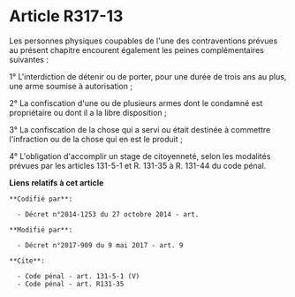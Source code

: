 # Article R317-13

Les personnes physiques coupables de l'une des contraventions prévues au présent chapitre encourent également les peines
complémentaires suivantes : 

1° L'interdiction de détenir ou de porter, pour une durée de trois ans au plus, une arme soumise à autorisation ; 

2° La confiscation d'une ou de plusieurs armes dont le condamné est propriétaire ou dont il a la libre disposition ; 

3° La confiscation de la chose qui a servi ou était destinée à commettre l'infraction ou de la chose qui en est le produit ; 

4° L'obligation d'accomplir un stage de citoyenneté, selon les modalités prévues par les articles 131-5-1 et R. 131-35 à R.
131-44 du code pénal.

**Liens relatifs à cet article**

	**Codifié par**:

	  - Décret n°2014-1253 du 27 octobre 2014 - art.

	**Modifié par**:

	  - Décret n°2017-909 du 9 mai 2017 - art. 9

	**Cite**:

	  - Code pénal - art. 131-5-1 (V)
	  - Code pénal - art. R131-35
